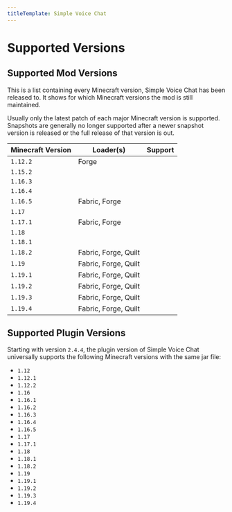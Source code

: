 ```yaml
---
titleTemplate: Simple Voice Chat
---
```


# Supported Versions

## Supported Mod Versions

This is a list containing every Minecraft version, Simple Voice Chat has been released to.
It shows for which Minecraft versions the mod is still maintained.

Usually only the latest patch of each major Minecraft version is supported.
Snapshots are generally no longer supported after a newer snapshot version is released or the full release of that version is out.

| Minecraft Version | Loader(s)            | Support                                              |
| ----------------- | -------------------- | ---------------------------------------------------- |
| `1.12.2`          | Forge                | <Badge type="tip" text="Under active development" /> |
| `1.15.2`          |                      | <Badge type="danger" text="No support" />            |
| `1.16.3`          |                      | <Badge type="danger" text="No support" />            |
| `1.16.4`          |                      | <Badge type="danger" text="No support" />            |
| `1.16.5`          | Fabric, Forge        | <Badge type="tip" text="Under active development" /> |
| `1.17`            |                      | <Badge type="danger" text="No support" />            |
| `1.17.1`          | Fabric, Forge        | <Badge type="tip" text="Under active development" /> |
| `1.18`            |                      | <Badge type="danger" text="No support" />            |
| `1.18.1`          |                      | <Badge type="danger" text="No support" />            |
| `1.18.2`          | Fabric, Forge, Quilt | <Badge type="tip" text="Under active development" /> |
| `1.19`            | Fabric, Forge, Quilt | <Badge type="warning" text="Phasing out support" />  |
| `1.19.1`          | Fabric, Forge, Quilt | <Badge type="warning" text="Phasing out support" />  |
| `1.19.2`          | Fabric, Forge, Quilt | <Badge type="tip" text="Under active development" /> |
| `1.19.3`          | Fabric, Forge, Quilt | <Badge type="tip" text="Under active development" /> |
| `1.19.4`          | Fabric, Forge, Quilt | <Badge type="tip" text="Under active development" /> |

## Supported Plugin Versions

Starting with version `2.4.4`, the plugin version of Simple Voice Chat universally supports the following Minecraft versions with the same jar file:

- `1.12`
- `1.12.1`
- `1.12.2`
- `1.16`
- `1.16.1`
- `1.16.2`
- `1.16.3`
- `1.16.4`
- `1.16.5`
- `1.17`
- `1.17.1`
- `1.18`
- `1.18.1`
- `1.18.2`
- `1.19`
- `1.19.1`
- `1.19.2`
- `1.19.3`
- `1.19.4`
